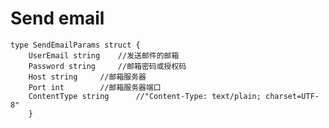 # Send email 
    
    type SendEmailParams struct {
		UserEmail string	//发送邮件的邮箱
		Password string		//邮箱密码或授权码
		Host string		//邮箱服务器
		Port int		//邮箱服务器端口
		ContentType string  	//"Content-Type: text/plain; charset=UTF-8"
		} 

